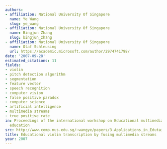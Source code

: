 ```yaml
---
authors:
- affiliation: National University Of Singapore
  name: Ye Wang
  slug: ye_wang
- affiliation: National University Of Singapore
  name: Bingjun Zhang
  slug: bingjun_zhang
- affiliation: National University Of Singapore
  name: Olaf Schleusing
  url: https://academic.microsoft.com/author/2974741798/
date: '2007-09-28'
estimated_citations: 11
fields:
- violin
- pitch detection algorithm
- segmentation
- feature vector
- speech recognition
- computer vision
- false positive paradox
- computer science
- artificial intelligence
- multimedia streams
- true positive rate
in: Proceedings of the international workshop on Educational multimedia and multimedia
  education
src: http://www.comp.nus.edu.sg/~wangye/papers/3.Applications_in_Edutainment_(e-Learning)/2007_Educational_Violin_Transcription_by_Fusing_Multimedia_Streams.pdf
title: Educational violin transcription by fusing multimedia streams
year: 2007
---
```

